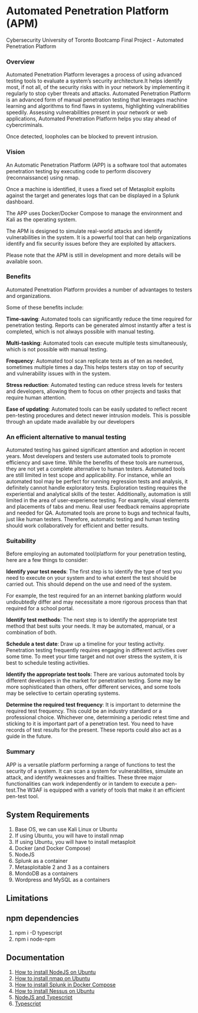 # Automated Penetration Platform (APM)
Cybersecurity University of Toronto Bootcamp Final Project - Automated Penetration Platform


### Overview
Automated Penetration Platform leverages a process of using advanced testing tools to
evaluate a system’s security architecture.It helps identify most, if not all, of the security
risks with in your network by implementing it regularly to stop cyber threats and attacks.
Automated Penetration Platform is an advanced form of manual penetration testing that
leverages machine learning and algorithms to find flaws in systems, highlighting
vulnerabilities speedily. Assessing vulnerabilities present in your network or web
applications, Automated Penetration Platform helps you stay ahead of cybercriminals.

Once detected, loopholes can be blocked to prevent intrusion.



### Vision

An Automatic Penetration Platform (APP) is a software tool
that automates penetration testing by executing code to
perform discovery (reconnaissance) using nmap.

Once a machine is identified, it uses a fixed set of Metasploit
exploits against the target
and generates logs that can be displayed in a Splunk dashboard.

The APP uses Docker/Docker Compose to manage the environment
and Kali as the operating system.

The APM is designed to simulate real-world attacks and identify
vulnerabilities in the system.
It is a powerful tool that can help organizations identify
and fix security issues before they are exploited by attackers.

Please note that the APM is still in development and
more details will be available soon.



### Benefits

Automated Penetration Platform provides a number of advantages to testers and organizations.

Some of these benefits include:

**Time-saving**:
Automated tools can significantly reduce the time required for penetration testing. Reports can be generated almost instantly after a test is completed, which is not always possible with manual testing.


**Multi-tasking**: Automated tools can execute multiple tests simultaneously,
which is not possible with manual testing.

**Frequency**: Automated tool scan replicate tests as of ten as needed, sometimes
multiple times a day.This helps testers stay on top of security and vulnerability
issues with in the system.

**Stress reduction**: Automated testing can reduce stress levels for testers and
developers, allowing them to focus on other projects and tasks that require
human attention.

**Ease of updating**: Automated tools can be easily updated to reflect recent
pen-testing procedures and detect newer intrusion models. This is possible
through an update made available by our developers



### An efficient alternative to manual testing
Automated testing has gained significant attention and adoption in recent years. Most developers and testers use automated tools to promote efficiency and save time. While the benefits of these tools are numerous, they are not yet a complete alternative to human testers. Automated tools are still limited in test scope and applicability. For instance, while an automated tool may be perfect for running regression tests and analysis, it definitely cannot handle exploratory tests. Exploration testing requires the experiential and analytical skills of the tester. Additionally, automation is still limited in the area of user-experience testing. For example, visual elements and placements of tabs and menu. Real user feedback remains appropriate and needed for QA. Automated tools are prone to bugs and technical faults, just like human testers. Therefore, automatic testing and human testing should work collaboratively for efficient and better results.



### Suitability

Before employing an automated tool/platform for your penetration testing, here are a few things to consider:

**Identify your test needs**:
The first step is to identify the type of test you need to execute on your system and to what extent the test should be carried out.
This should depend on the use and need of the system.

For example, the test required for an
an internet banking platform would undoubtedly differ and may necessitate a more rigorous process than that required for a school portal.


**Identify test methods**: The next
step is to identify the appropriate test method that best suits your needs.
It may be automated, manual, or a combination of both.

**Schedule a test date**:
Draw up a timeline for your testing activity.
Penetration testing  frequently requires engaging in different activities
over some time.
To meet your time target and not over stress the system, it is best to schedule
testing activities.

**Identify the appropriate test tools**:
There are various automated tools by different developers in the market for penetration testing.
Some may be more sophisticated than others, offer different services,
and some tools may be selective to certain operating systems.

**Determine the required test frequency**: It is important to determine the
required test frequency.
This could be an industry standard or a professional choice.
Whichever one, determining a periodic retest time and sticking
to it is important part of a penetration test.
You need to have records of test results for the
present.
These reports could also act as a guide in the future.


### Summary
APP is a versatile platform performing a range of functions to test the security of a system. It can scan a system for vulnerabilities, simulate an attack, and identify weaknesses and frailties. These three major functionalities can work independently or in tandem to execute a pen-test.The W3AF is equipped with a variety of tools that make it an efficient pen-test tool.


## System Requirements
1. Base OS, we can use Kali Linux or Ubuntu
2. If using Ubuntu, you will have to install nmap
3. If using Ubuntu, you will have to install metasploit
4. Docker (and Docker Compose)
5. NodeJS
6. Splunk as a container
7. Metasploitable 2 and 3 as a containers
8. MondoDB as a containers
9. Wordpress and MySQL as a containers


## Limitations



## npm dependencies
1. npm i -D typescript
2. npm i node-npm




## Documentation
1. [How to install NodeJS on Ubuntu](/docs/nmap/how_to_install_nodejs_on_ubuntu.md)
2. [How to install nmap on Ubuntu](/docs/nmap/how_to_install_nmap_on_ubuntu.md)
3. [How to install Splunk in Docker Compose](/docs/splunk/how_to_install_splunk_in_docker.md)
4. [How to install Nessus on Ubuntu](/docs/nessus/how_to_install_nessus.md)
5. [NodeJS and Typescript](https://nodejs.org/en/learn/getting-started/nodejs-with-typescript)
6. [Typescript](/docs/typescript/typescript.md)
